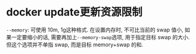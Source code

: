 # docker update更新资源限制

`--memory`: 可使用 10m, 1g这种格式. 在设置内存时, 不可比当前的 swap 值小, 如果一定要缩小的话, 需要再加上`--memory-swap`选项, 用于指定目标 swap 的大小. 但这个选项并不单指 swap, 而是目标 memory+swap 的和.


